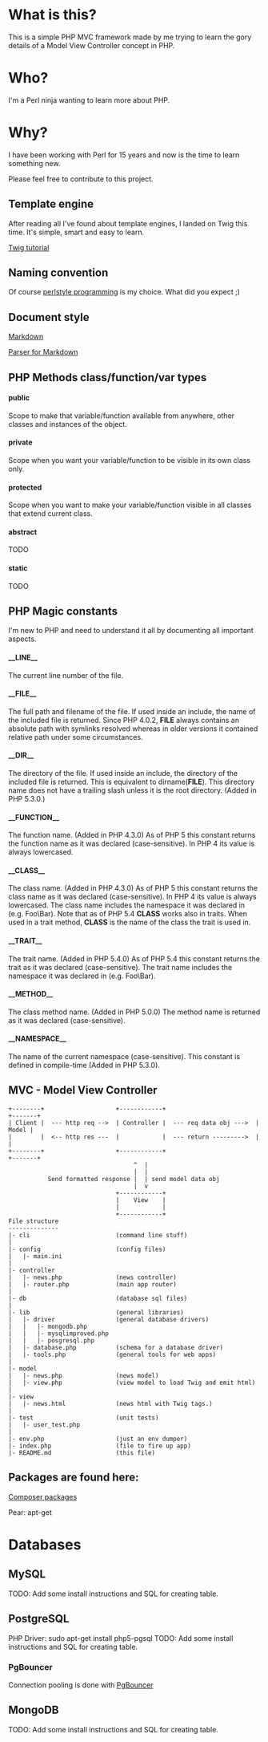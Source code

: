 What is this?
=============
This is a simple PHP MVC framework made by me trying to learn the gory details of a
Model View Controller concept in PHP.

Who?
====
I'm a Perl ninja wanting to learn more about PHP. 

Why?
====
I have been working with Perl for 15 years and now is the time to learn something new.

Please feel free to contribute to this project.


Template engine 
---------------
After reading all I've found about template engines, I landed on Twig this time. It's simple, smart and easy to learn.

[Twig tutorial](http://www.sebastien-giroux.com/2010/10/twig-tutorial/)


Naming convention
-----------------
Of course [perlstyle programming](http://perldoc.perl.org/perlstyle.html) is my choice. What did you expect ;)


Document style
--------------
[Markdown](http://daringfireball.net/projects/markdown/)

[Parser for Markdown](http://daringfireball.net/projects/markdown/dingus)


PHP Methods class/function/var types
------------------------------------
#### public 
Scope to make that variable/function available from anywhere, other classes and instances of the object.

#### private
Scope when you want your variable/function to be visible in its own class only.

#### protected
Scope when you want to make your variable/function visible in all classes that extend current class.

#### abstract
TODO

#### static
TODO

PHP Magic constants 
-------------------
I'm new to PHP and need to understand it all by documenting all important aspects.

#### \_\_LINE__
The current line number of the file.

#### \_\_FILE__
The full path and filename of the file. If used inside an include, the name of the included file is returned. Since PHP 4.0.2, __FILE__ always contains an absolute path with symlinks resolved whereas in older versions it contained relative path under some circumstances.

#### \_\_DIR__
The directory of the file. If used inside an include, the directory of the included file is returned. This is equivalent to dirname(__FILE__). This directory name does not have a trailing slash unless it is the root directory. (Added in PHP 5.3.0.)

#### \_\_FUNCTION__
The function name. (Added in PHP 4.3.0) As of PHP 5 this constant returns the function name as it was declared (case-sensitive). In PHP 4 its value is always lowercased.

#### \_\_CLASS__
The class name. (Added in PHP 4.3.0) As of PHP 5 this constant returns the class name as it was declared (case-sensitive). In PHP 4 its value is always lowercased. The class name includes the namespace it was declared in (e.g. Foo\Bar). Note that as of PHP 5.4 __CLASS__ works also in traits. When used in a trait method, __CLASS__ is the name of the class the trait is used in.

#### \_\_TRAIT__
The trait name. (Added in PHP 5.4.0) As of PHP 5.4 this constant returns the trait as it was declared (case-sensitive). The trait name includes the namespace it was declared in (e.g. Foo\Bar).

#### \_\_METHOD__
The class method name. (Added in PHP 5.0.0) The method name is returned as it was declared (case-sensitive).

#### \_\_NAMESPACE__
The name of the current namespace (case-sensitive). This constant is defined in compile-time (Added in PHP 5.3.0).


MVC - Model View Controller
---------------------------

	+--------+                    +------------+                         +-------+
	| Client |  --- http req -->  | Controller |  --- req data obj --->  | Model |
	|        |  <-- http res ---  |            |  --- return --------->  |       |
	+--------+                    +------------+                         +-------+
									   ^  |
									   |  |
			   Send formatted response |  | send model data obj
									   |  v
								  +------------+
								  |    View    |
								  |            |
								  +------------+
	File structure
	--------------
	|- cli                        (command line stuff)
	|
	|- config                     (config files)
	|   |- main.ini
	|
	|- controller
	|   |- news.php               (news controller)
	|   |- router.php             (main app router)
	|
	|- db                         (database sql files)
	|
	|- lib                        (general libraries)
	|   |- driver                 (general database drivers)
	|   |   |- mongodb.php
	|   |   |- mysqlimproved.php
	|   |   |- posgresql.php
	|   |- database.php           (schema for a database driver)
	|   |- tools.php              (general tools for web apps)
	|
	|- model
	|   |- news.php               (news model)
	|   |- view.php               (view model to load Twig and emit html)
	|
	|- view
	|   |- news.html              (news html with Twig tags.)
	|
	|- test                       (unit tests)
	|   |- user_test.php
	|
	|- env.php                    (just an env dumper)
	|- index.php                  (file to fire up app)
	|- README.md                  (this file)


Packages are found here:
------------------------
[Composer packages](https://packagist.org/)

Pear:
apt-get


Databases
=========

MySQL
-----
TODO: Add some install instructions and SQL for creating table.

PostgreSQL
----------
PHP Driver: sudo apt-get install php5-pgsql
TODO: Add some install instructions and SQL for creating table.

### PgBouncer
Connection pooling is done with [PgBouncer](http://wiki.postgresql.org/wiki/PgBouncer#Documentation)

MongoDB
-------
TODO: Add some install instructions and SQL for creating table.




